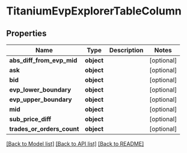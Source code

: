 # TitaniumEvpExplorerTableColumn


## Properties
Name | Type | Description | Notes
------------ | ------------- | ------------- | -------------
**abs_diff_from_evp_mid** | **object** |  | [optional] 
**ask** | **object** |  | [optional] 
**bid** | **object** |  | [optional] 
**evp_lower_boundary** | **object** |  | [optional] 
**evp_upper_boundary** | **object** |  | [optional] 
**mid** | **object** |  | [optional] 
**sub_price_diff** | **object** |  | [optional] 
**trades_or_orders_count** | **object** |  | [optional] 

[[Back to Model list]](../README.md#documentation-for-models) [[Back to API list]](../README.md#documentation-for-api-endpoints) [[Back to README]](../README.md)


